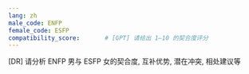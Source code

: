 ```yaml
---
lang: zh
male_code: ENFP
female_code: ESFP
compatibility_score:       # [GPT] 请给出 1–10 的契合度评分
---
```


[DR] 请分析 ENFP 男与 ESFP 女的契合度, 互补优势, 潜在冲突, 相处建议等

